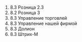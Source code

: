 1) 8.3 Розница 2.3 
2) 8.2 Розница 3
3) 8.3 Управление торговлей
4) 8.3 Управление нашей фирмой
5) 8.3 Долион
6) 8.3 Штрих-М